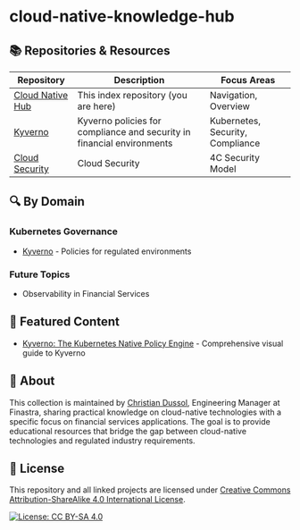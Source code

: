 # cloud-native-knowledge-hub

## 📚 Repositories & Resources

| Repository | Description | Focus Areas |
|------------|-------------|------------|
| [Cloud Native Hub](https://github.com/christian-dussol-cloud-native/cloud-native-knowledge-hub) | This index repository (you are here) | Navigation, Overview |
| [Kyverno](https://github.com/christian-dussol-cloud-native/kyverno) | Kyverno policies for compliance and security in financial environments | Kubernetes, Security, Compliance |
| [Cloud Security](https://github.com/christian-dussol-cloud-native/cloud-security) | Cloud Security | 4C Security Model |

## 🔍 By Domain

### Kubernetes Governance
- [Kyverno](https://github.com/christian-dussol-cloud-native/kyverno) - Policies for regulated environments

### Future Topics
- Observability in Financial Services

## 🌟 Featured Content

- [Kyverno: The Kubernetes Native Policy Engine](https://github.com/christian-dussol-cloud-native/kyverno/tree/main/carousel) - Comprehensive visual guide to Kyverno

## 👤 About

This collection is maintained by [Christian Dussol](https://github.com/ChristianDussol), Engineering Manager at Finastra, sharing practical knowledge on cloud-native technologies with a specific focus on financial services applications. The goal is to provide educational resources that bridge the gap between cloud-native technologies and regulated industry requirements.

## 📜 License

This repository and all linked projects are licensed under [Creative Commons Attribution-ShareAlike 4.0 International License](http://creativecommons.org/licenses/by-sa/4.0/).

[![License: CC BY-SA 4.0](https://img.shields.io/badge/License-CC%20BY--SA%204.0-lightgrey.svg)](https://creativecommons.org/licenses/by-sa/4.0/)
